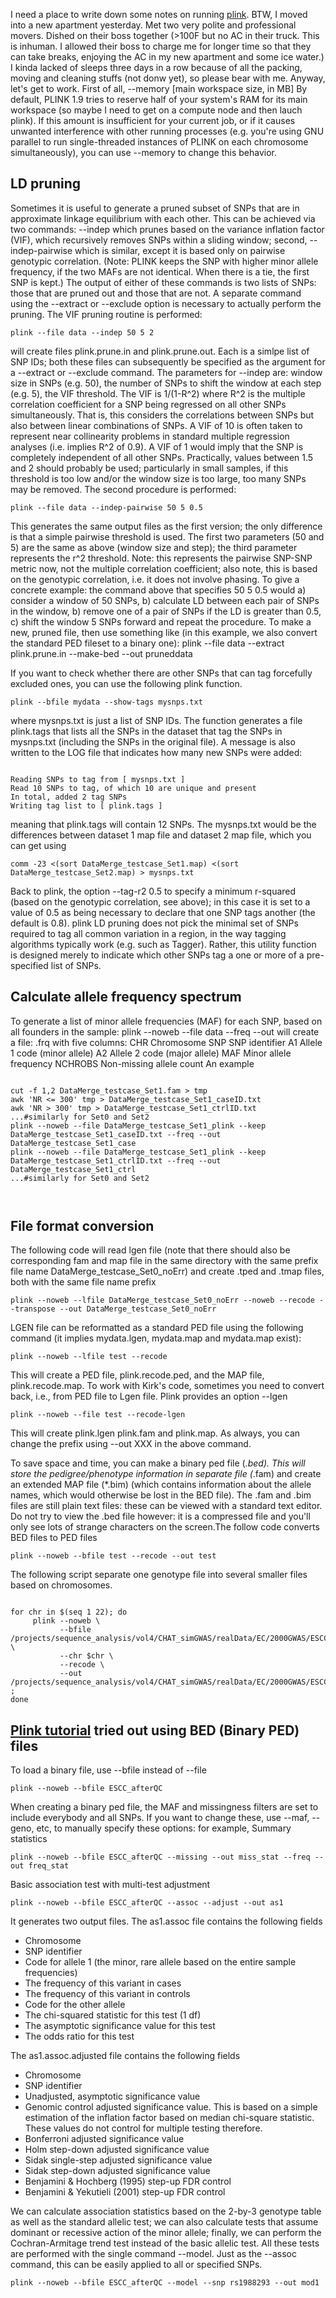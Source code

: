 I need a place to write down some notes on running <a href="http://pngu.mgh.harvard.edu/~purcell/plink/">plink</a>. BTW, I moved into a new apartment yesterday. Met two very polite and professional movers. Dished on their boss together (>100F but no AC in their truck. This is inhuman. I allowed their boss to charge me for longer time so that they can take breaks, enjoying the AC in my new apartment and some ice water.) I kinda lacked of sleeps three days in a row because of all the packing, moving and cleaning stuffs (not donw yet), so please bear with me. Anyway, let's get to work.
First of all, --memory [main workspace size, in MB]
By default, PLINK 1.9 tries to reserve half of your system's RAM for its main workspace (so maybe I need to get on a compute node and then lauch plink). If this amount is insufficient for your current job, or if it causes unwanted interference with other running processes (e.g. you're using GNU parallel to run single-threaded instances of PLINK on each chromosome simultaneously), you can use --memory to change this behavior.
<h2>LD pruning</h2>
Sometimes it is useful to generate a pruned subset of SNPs that are in approximate linkage equilibrium with each other. This can be achieved via two commands: --indep which prunes based on the variance inflation factor (VIF), which recursively removes SNPs within a sliding window; second, --indep-pairwise which is similar, except it is based only on pairwise genotypic correlation. (Note: PLINK keeps the SNP with higher minor allele frequency, if the two MAFs are not identical.  When there is a tie, the first SNP is kept.)
The output of either of these commands is two lists of SNPs: those that are pruned out and those that are not. A separate command using the --extract or --exclude option is necessary to actually perform the pruning.
The VIF pruning routine is performed:
<pre><code>plink --file data --indep 50 5 2</code></pre>
will create files plink.prune.in and plink.prune.out. Each is a simlpe list of SNP IDs; both these files can subsequently be specified as the argument for a --extract or --exclude command.
The parameters for --indep are: window size in SNPs (e.g. 50), the number of SNPs to shift the window at each step (e.g. 5), the VIF threshold. The VIF is 1/(1-R^2) where R^2 is the multiple correlation coefficient for a SNP being regressed on all other SNPs simultaneously. That is, this considers the correlations between SNPs but also between linear combinations of SNPs. A VIF of 10 is often taken to represent near collinearity problems in standard multiple regression analyses (i.e. implies R^2 of 0.9). A VIF of 1 would imply that the SNP is completely independent of all other SNPs. Practically, values between 1.5 and 2 should probably be used; particularly in small samples, if this threshold is too low and/or the window size is too large, too many SNPs may be removed.
The second procedure is performed:
<pre><code>plink --file data --indep-pairwise 50 5 0.5</code></pre>
This generates the same output files as the first version; the only difference is that a simple pairwise threshold is used. The first two parameters (50 and 5) are the same as above (window size and step); the third parameter represents the r^2 threshold. Note: this represents the pairwise SNP-SNP metric now, not the multiple correlation coefficient; also note, this is based on the genotypic correlation, i.e. it does not involve phasing.
To give a concrete example: the command above that specifies 50 5 0.5 would a) consider a window of 50 SNPs, b) calculate LD between each pair of SNPs in the window, b) remove one of a pair of SNPs if the LD is greater than 0.5, c) shift the window 5 SNPs forward and repeat the procedure.
To make a new, pruned file, then use something like (in this example, we also convert the standard PED fileset to a binary one):
plink --file data --extract plink.prune.in --make-bed --out pruneddata

If you want to check whether there are other SNPs that can tag forcefully excluded ones, you can use the following plink function.
<pre><code>plink --bfile mydata --show-tags mysnps.txt</code></pre>
where mysnps.txt is just a list of SNP IDs. The function generates a file plink.tags that lists all the SNPs in the dataset that tag the SNPs in mysnps.txt (including the SNPs in the original file). A message is also written to the LOG file that indicates how many new SNPs were added:
<pre><code>
Reading SNPs to tag from [ mysnps.txt ]
Read 10 SNPs to tag, of which 10 are unique and present
In total, added 2 tag SNPs
Writing tag list to [ plink.tags ]
</code></pre>
meaning that plink.tags will contain 12 SNPs. The mysnps.txt would be the differences between dataset 1 map file and dataset 2 map file, which you can get using
<pre><code>comm -23 <(sort DataMerge_testcase_Set1.map) <(sort DataMerge_testcase_Set2.map) > mysnps.txt </code></pre>
Back to plink, the option --tag-r2 0.5 to specify a minimum r-squared (based on the genotypic correlation, see above); in this case it is set to a value of 0.5 as being necessary to declare that one SNP tags another (the default is 0.8). 
plink LD pruning does not pick the minimal set of SNPs required to tag all common variation in a region, in the way tagging algorithms typically work (e.g. such as Tagger). Rather, this utility function is designed merely to indicate which other SNPs tag a one or more of a pre-specified list of SNPs.

<h2>Calculate allele frequency spectrum</h2>
To generate a list of minor allele frequencies (MAF) for each SNP, based on all founders in the sample:
plink --noweb --file data --freq --out <outputprefix>
will create a file:
     <outputprefix>.frq
with five columns:
     CHR       Chromosome
     SNP       SNP identifier
     A1        Allele 1 code (minor allele)
     A2        Allele 2 code (major allele)
     MAF       Minor allele frequency
     NCHROBS   Non-missing allele count
An example
<pre><code>
cut -f 1,2 DataMerge_testcase_Set1.fam > tmp
awk 'NR <= 300' tmp > DataMerge_testcase_Set1_caseID.txt
awk 'NR > 300' tmp > DataMerge_testcase_Set1_ctrlID.txt
...#similarly for Set0 and Set2
plink --noweb --file DataMerge_testcase_Set1_plink --keep DataMerge_testcase_Set1_caseID.txt --freq --out DataMerge_testcase_Set1_case
plink --noweb --file DataMerge_testcase_Set1_plink --keep DataMerge_testcase_Set1_ctrlID.txt --freq --out DataMerge_testcase_Set1_ctrl
...#similarly for Set0 and Set2

</code></pre>

<h2>File format conversion</h2>
The following code will read lgen file (note that there should also be corresponding fam and map file in the same directory with the same prefix file name DataMerge_testcase_Set0_noErr) and create .tped and .tmap files, both with the same file name prefix 
<pre><code>plink --noweb --lfile DataMerge_testcase_Set0_noErr --noweb --recode --transpose --out DataMerge_testcase_Set0_noErr</code></pre>

LGEN file can be reformatted as a standard PED file using the following command (it implies mydata.lgen, mydata.map and mydata.map exist):
<pre><code>plink --noweb --lfile test --recode</code></pre>
This will create a PED file, plink.recode.ped, and the MAP file, plink.recode.map.
To work with Kirk's code, sometimes you need to convert back, i.e., from PED file to Lgen file. Plink provides an option --lgen
<pre><code>plink --noweb --file test --recode-lgen</code></pre>
This will create plink.lgen plink.fam and plink.map. As always, you can change the prefix using --out XXX in the above command.

To save space and time, you can make a binary ped file (*.bed). This will store the pedigree/phenotype information in separate file (*.fam) and create an extended MAP file (*.bim) (which contains information about the allele names, which would otherwise be lost in the BED file). The .fam and .bim files are still plain text files: these can be viewed with a standard text editor. Do not try to view the .bed file however: it is a compressed file and you'll only see lots of strange characters on the screen.The follow code converts BED files to PED files
<pre><code>plink --noweb --bfile test --recode --out test</code></pre>

The following script separate one genotype file into several smaller files based on chromosomes.
<pre><code>
for chr in $(seq 1 22); do
     plink --noweb \
           --bfile /projects/sequence_analysis/vol4/CHAT_simGWAS/realData/EC/2000GWAS/ESCC_Genotype/ESCC_afterQC \
           --chr $chr \
           --recode \
           --out /projects/sequence_analysis/vol4/CHAT_simGWAS/realData/EC/2000GWAS/ESCC_Chroms/$chr ;
done
</code></pre>

<h2><a href="http://pngu.mgh.harvard.edu/~purcell/plink/tutorial.shtml">Plink tutorial</a> tried out using BED (Binary PED) files</h2>

To load a binary file, use --bfile instead of --file
<pre><code>plink --noweb --bfile ESCC_afterQC</code></pre>
When creating a binary ped file, the MAF and missingness filters are set to include everybody and all SNPs. If you want to change these, use --maf, --geno, etc, to manually specify these options: for example,
Summary statistics
<pre><code>plink --noweb --bfile ESCC_afterQC --missing --out miss_stat --freq --out freq_stat </code></pre>
Basic association test with multi-test adjustment
<pre><code>plink --noweb --bfile ESCC_afterQC --assoc --adjust --out as1</code></pre>
It generates two output files. The as1.assoc file contains the following fields
<ul>
<li>Chromosome</li>
<li>SNP identifier</li>
<li>Code for allele 1 (the minor, rare allele based on the entire sample frequencies)</li>
<li>The frequency of this variant in cases</li>
<li>The frequency of this variant in controls</li>
<li>Code for the other allele</li>
<li>The chi-squared statistic for this test (1 df)</li>
<li>The asymptotic significance value for this test</li>
<li>The odds ratio for this test</li>
</ul>
The as1.assoc.adjusted file contains the following fields
<ul>
<li>Chromosome</li>
<li>SNP identifier</li>
<li>Unadjusted, asymptotic significance value</li>
<li>Genomic control adjusted significance value. This is based on a simple estimation of the inflation factor based on median chi-square statistic. These values do not control for multiple testing therefore.</li>
<li>Bonferroni adjusted significance value</li>
<li>Holm step-down adjusted significance value</li>
<li>Sidak single-step adjusted significance value</li>
<li>Sidak step-down adjusted significance value</li>
<li>Benjamini & Hochberg (1995) step-up FDR control</li>
<li>Benjamini & Yekutieli (2001) step-up FDR control</li>
</ul>
We can calculate association statistics based on the 2-by-3 genotype table as well as the standard allelic test; we can also calculate tests that assume dominant or recessive action of the minor allele; finally, we can perform the Cochran-Armitage trend test instead of the basic allelic test. All these tests are performed with the single command --model. Just as the --assoc command, this can be easily applied to all or specified SNPs.
<pre><code>plink --noweb --bfile ESCC_afterQC --model --snp rs1988293 --out mod1</code></pre>
